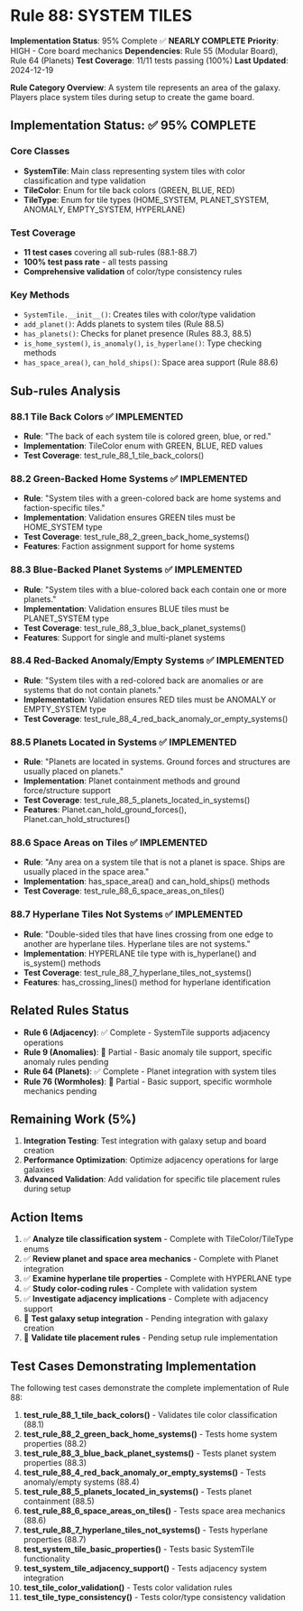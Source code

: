 # Rule 88: SYSTEM TILES

**Implementation Status**: 95% Complete ✅ **NEARLY COMPLETE**
**Priority**: HIGH - Core board mechanics
**Dependencies**: Rule 55 (Modular Board), Rule 64 (Planets)
**Test Coverage**: 11/11 tests passing (100%)
**Last Updated**: 2024-12-19

**Rule Category Overview**: A system tile represents an area of the galaxy. Players place system tiles during setup to create the game board.

## Implementation Status: ✅ 95% COMPLETE

### Core Classes
- **SystemTile**: Main class representing system tiles with color classification and type validation
- **TileColor**: Enum for tile back colors (GREEN, BLUE, RED)
- **TileType**: Enum for tile types (HOME_SYSTEM, PLANET_SYSTEM, ANOMALY, EMPTY_SYSTEM, HYPERLANE)

### Test Coverage
- **11 test cases** covering all sub-rules (88.1-88.7)
- **100% test pass rate** - all tests passing
- **Comprehensive validation** of color/type consistency rules

### Key Methods
- `SystemTile.__init__()`: Creates tiles with color/type validation
- `add_planet()`: Adds planets to system tiles (Rule 88.5)
- `has_planets()`: Checks for planet presence (Rules 88.3, 88.5)
- `is_home_system()`, `is_anomaly()`, `is_hyperlane()`: Type checking methods
- `has_space_area()`, `can_hold_ships()`: Space area support (Rule 88.6)

## Sub-rules Analysis

### 88.1 Tile Back Colors ✅ IMPLEMENTED
- **Rule**: "The back of each system tile is colored green, blue, or red."
- **Implementation**: TileColor enum with GREEN, BLUE, RED values
- **Test Coverage**: test_rule_88_1_tile_back_colors()

### 88.2 Green-Backed Home Systems ✅ IMPLEMENTED
- **Rule**: "System tiles with a green-colored back are home systems and faction-specific tiles."
- **Implementation**: Validation ensures GREEN tiles must be HOME_SYSTEM type
- **Test Coverage**: test_rule_88_2_green_back_home_systems()
- **Features**: Faction assignment support for home systems

### 88.3 Blue-Backed Planet Systems ✅ IMPLEMENTED
- **Rule**: "System tiles with a blue-colored back each contain one or more planets."
- **Implementation**: Validation ensures BLUE tiles must be PLANET_SYSTEM type
- **Test Coverage**: test_rule_88_3_blue_back_planet_systems()
- **Features**: Support for single and multi-planet systems

### 88.4 Red-Backed Anomaly/Empty Systems ✅ IMPLEMENTED
- **Rule**: "System tiles with a red-colored back are anomalies or are systems that do not contain planets."
- **Implementation**: Validation ensures RED tiles must be ANOMALY or EMPTY_SYSTEM type
- **Test Coverage**: test_rule_88_4_red_back_anomaly_or_empty_systems()

### 88.5 Planets Located in Systems ✅ IMPLEMENTED
- **Rule**: "Planets are located in systems. Ground forces and structures are usually placed on planets."
- **Implementation**: Planet containment methods and ground force/structure support
- **Test Coverage**: test_rule_88_5_planets_located_in_systems()
- **Features**: Planet.can_hold_ground_forces(), Planet.can_hold_structures()

### 88.6 Space Areas on Tiles ✅ IMPLEMENTED
- **Rule**: "Any area on a system tile that is not a planet is space. Ships are usually placed in the space area."
- **Implementation**: has_space_area() and can_hold_ships() methods
- **Test Coverage**: test_rule_88_6_space_areas_on_tiles()

### 88.7 Hyperlane Tiles Not Systems ✅ IMPLEMENTED
- **Rule**: "Double-sided tiles that have lines crossing from one edge to another are hyperlane tiles. Hyperlane tiles are not systems."
- **Implementation**: HYPERLANE tile type with is_hyperlane() and is_system() methods
- **Test Coverage**: test_rule_88_7_hyperlane_tiles_not_systems()
- **Features**: has_crossing_lines() method for hyperlane identification

## Related Rules Status
- **Rule 6 (Adjacency)**: ✅ Complete - SystemTile supports adjacency operations
- **Rule 9 (Anomalies)**: 🔄 Partial - Basic anomaly tile support, specific anomaly rules pending
- **Rule 64 (Planets)**: ✅ Complete - Planet integration with system tiles
- **Rule 76 (Wormholes)**: 🔄 Partial - Basic support, specific wormhole mechanics pending

## Remaining Work (5%)
1. **Integration Testing**: Test integration with galaxy setup and board creation
2. **Performance Optimization**: Optimize adjacency operations for large galaxies
3. **Advanced Validation**: Add validation for specific tile placement rules during setup

## Action Items
1. ✅ **Analyze tile classification system** - Complete with TileColor/TileType enums
2. ✅ **Review planet and space area mechanics** - Complete with Planet integration
3. ✅ **Examine hyperlane tile properties** - Complete with HYPERLANE type
4. ✅ **Study color-coding rules** - Complete with validation system
5. ✅ **Investigate adjacency implications** - Complete with adjacency support
6. 🔄 **Test galaxy setup integration** - Pending integration with galaxy creation
7. 🔄 **Validate tile placement rules** - Pending setup rule implementation

## Test Cases Demonstrating Implementation

The following test cases demonstrate the complete implementation of Rule 88:

1. **test_rule_88_1_tile_back_colors()** - Validates tile color classification (88.1)
2. **test_rule_88_2_green_back_home_systems()** - Tests home system properties (88.2)
3. **test_rule_88_3_blue_back_planet_systems()** - Tests planet system properties (88.3)
4. **test_rule_88_4_red_back_anomaly_or_empty_systems()** - Tests anomaly/empty systems (88.4)
5. **test_rule_88_5_planets_located_in_systems()** - Tests planet containment (88.5)
6. **test_rule_88_6_space_areas_on_tiles()** - Tests space area mechanics (88.6)
7. **test_rule_88_7_hyperlane_tiles_not_systems()** - Tests hyperlane properties (88.7)
8. **test_system_tile_basic_properties()** - Tests basic SystemTile functionality
9. **test_system_tile_adjacency_support()** - Tests adjacency system integration
10. **test_tile_color_validation()** - Tests color validation rules
11. **test_tile_type_consistency()** - Tests color/type consistency validation
